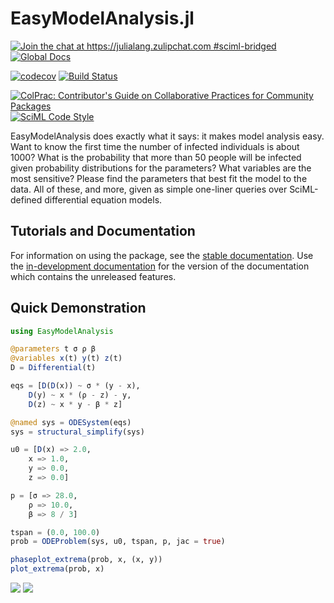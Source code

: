 # EasyModelAnalysis.jl

[![Join the chat at https://julialang.zulipchat.com #sciml-bridged](https://img.shields.io/static/v1?label=Zulip&message=chat&color=9558b2&labelColor=389826)](https://julialang.zulipchat.com/#narrow/stream/279055-sciml-bridged)
[![Global Docs](https://img.shields.io/badge/docs-SciML-blue.svg)](https://docs.sciml.ai/EasyModelAnalysis/stable/)

[![codecov](https://codecov.io/gh/SciML/EasyModelAnalysis.jl/branch/main/graph/badge.svg)](https://app.codecov.io/gh/SciML/EasyModelAnalysis.jl)
[![Build Status](https://github.com/SciML/EasyModelAnalysis.jl/workflows/CI/badge.svg)](https://github.com/SciML/EasyModelAnalysis.jl/actions?query=workflow%3ACI)

[![ColPrac: Contributor's Guide on Collaborative Practices for Community Packages](https://img.shields.io/badge/ColPrac-Contributor%27s%20Guide-blueviolet)](https://github.com/SciML/ColPrac)
[![SciML Code Style](https://img.shields.io/static/v1?label=code%20style&message=SciML&color=9558b2&labelColor=389826)](https://github.com/SciML/SciMLStyle)


EasyModelAnalysis does exactly what it says: it makes model analysis easy. Want to know the first time
the number of infected individuals is about 1000? What is the probability that more than 50 people will
be infected given probability distributions for the parameters? What variables are the most sensitive?
Please find the parameters that best fit the model to the data. All of these, and more, given as simple
one-liner queries over SciML-defined differential equation models.

## Tutorials and Documentation

For information on using the package, see the [stable documentation](https://docs.sciml.ai/EasyModelAnalysis/stable/).
Use the [in-development documentation](https://docs.sciml.ai/EasyModelAnalysis/dev/) for the version of the documentation
which contains the unreleased features.

## Quick Demonstration

```julia
using EasyModelAnalysis

@parameters t σ ρ β
@variables x(t) y(t) z(t)
D = Differential(t)

eqs = [D(D(x)) ~ σ * (y - x),
    D(y) ~ x * (ρ - z) - y,
    D(z) ~ x * y - β * z]

@named sys = ODESystem(eqs)
sys = structural_simplify(sys)

u0 = [D(x) => 2.0,
    x => 1.0,
    y => 0.0,
    z => 0.0]

p = [σ => 28.0,
    ρ => 10.0,
    β => 8 / 3]

tspan = (0.0, 100.0)
prob = ODEProblem(sys, u0, tspan, p, jac = true)

phaseplot_extrema(prob, x, (x, y))
plot_extrema(prob, x)
```

![](https://user-images.githubusercontent.com/1814174/214805423-2f79eb2b-a243-4c69-9aec-90cd16d67218.png)
![](https://user-images.githubusercontent.com/1814174/214805420-f1192965-e49e-458a-9c45-5fe86fdd3c80.png)
